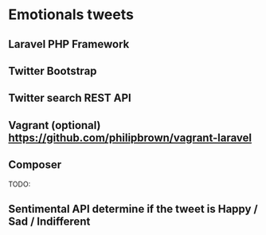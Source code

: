 # Emotionals tweets
## Laravel PHP Framework
## Twitter Bootstrap
## Twitter search REST API
## Vagrant (optional) https://github.com/philipbrown/vagrant-laravel
## Composer

TODO:
## Sentimental API determine if the tweet is Happy / Sad / Indifferent
